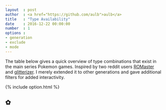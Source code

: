 ```yaml
---
layout 	: post
author	: <a href="https://github.com/aulb">aulb</a>
title 	: "Type Availability"
date	: 2016-12-22 00:00:00
number	: 1
options	: 
- generation 
- exclude 
- mode
---
```

<p>The table below gives a quick overview of type combinations that exist in the main series Pokemon games. Inspired by two reddit users <a href="http://i.imgur.com/c1z5YTa.png">ROMaster</a> and <a href="http://imgur.com/PnOqyam">glitterizer</a>. I merely extended it to other generations and gave additional filters for added interactivity.</p>

{% include option.html %}

<h2 class="ui horizontal header divider">
    ✿
</h2>
<div id="visualization"></div>